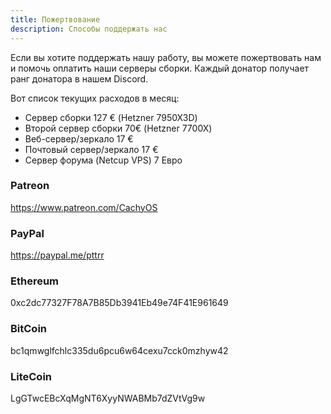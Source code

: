```yaml
---
title: Пожертвование
description: Способы поддержать нас
---
```


Если вы хотите поддержать нашу работу, вы можете пожертвовать нам и помочь оплатить наши серверы сборки.
Каждый донатор получает ранг донатора в нашем Discord.

Вот список текущих расходов в месяц:

- Сервер сборки 127 € (Hetzner 7950X3D)
- Второй сервер сборки 70€ (Hetzner 7700X)
- Веб-сервер/зеркало 17 €
- Почтовый сервер/зеркало 17 €
- Сервер форума (Netcup VPS) 7 Евро

### Patreon

https://www.patreon.com/CachyOS

### PayPal

https://paypal.me/pttrr

### Ethereum

0xc2dc77327F78A7B85Db3941Eb49e74F41E961649

### BitCoin

bc1qmwglfchlc335du6pcu6w64cexu7cck0mzhyw42

### LiteCoin

LgGTwcEBcXqMgNT6XyyNWABMb7dZVtVg9w
